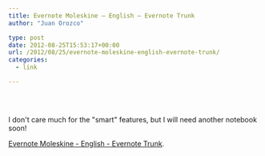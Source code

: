 ```yaml
---
title: Evernote Moleskine – English – Evernote Trunk
author: "Juan Orozco" 

type: post
date: 2012-08-25T15:53:17+00:00
url: /2012/08/25/evernote-moleskine-english-evernote-trunk/
categories:
  - link

---
```

&nbsp;

<p style="text-align:center;">
  <a href="http://trunk.evernote.com/gear/evernote-moleskine"><img src='http://juanthedesigner.files.wordpress.com/2012/08/6287943768d3d8ae518a453f15e086df_300_199_c1.png?w=580' alt='' data-recalc-dims="1" /></a>
</p>

<p style="text-align:left;">
  I don't care much for the "smart" features, but I will need another notebook soon!
</p>

[Evernote Moleskine - English - Evernote Trunk][1].

 [1]: http://trunk.evernote.com/gear/evernote-moleskine